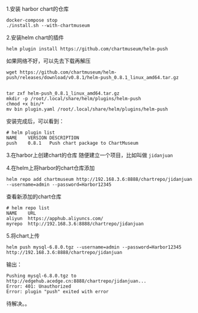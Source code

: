 1.安装 harbor chart的仓库

```
docker-compose stop
./install.sh --with-chartmuseum
```

2.安装helm chart的插件
```
helm plugin install https://github.com/chartmuseum/helm-push
```

如果网络不好，可以先去下载再解压
```
wget https://github.com/chartmuseum/helm-push/releases/download/v0.8.1/helm-push_0.8.1_linux_amd64.tar.gz


tar zxf helm-push_0.8.1_linux_amd64.tar.gz
mkdir -p /root/.local/share/helm/plugins/helm-push
chmod +x bin/*
mv bin plugin.yaml /root/.local/share/helm/plugins/helm-push
```


安装完成后，可以看到：
```
# helm plugin list
NAME    VERSION DESCRIPTION
push    0.8.1   Push chart package to ChartMuseum
```


3.在harbor上创建chart的仓库
随便建立一个项目，比如叫做 `jidanjuan`

4.在helm上将harbor的chart仓库添加
```
helm repo add chartmuseum http://192.168.3.6:8888/chartrepo/jidanjuan --username=admin --password=Harbor12345
```

查看新添加的chart仓库
```
# helm repo list
NAME    URL
aliyun  https://apphub.aliyuncs.com/
myrepo  http://192.168.3.6:8888/chartrepo/jidanjuan
```

5.将chart上传
```
helm push mysql-6.8.0.tgz --username=admin --password=Harbor12345 http://192.168.3.6:8888/chartrepo/jidanjuan
```

输出：
```
Pushing mysql-6.8.0.tgz to http://edgehub.acedge.cn:8888/chartrepo/jidanjuan...
Error: 401: Unauthorized
Error: plugin "push" exited with error
```

待解决。。
